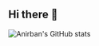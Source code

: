 ## Hi there 👋
![Anirban's GitHub stats](https://github-readme-stats.vercel.app/api?username=yashgoyal0110&show_icons=true&theme=radical)


<!--
**yashgoyal0110/yashgoyal0110** is a ✨ _special_ ✨ repository because its `README.md` (this file) appears on your GitHub profile.

Here are some ideas to get you started:

- 🔭 I’m currently working on ...
- 🌱 I’m currently learning ...
- 👯 I’m looking to collaborate on ...
- 🤔 I’m looking for help with ...
- 💬 Ask me about ...
- 📫 How to reach me: ...
- 😄 Pronouns: ...
- ⚡ Fun fact: ...
-->


